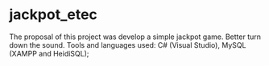 # jackpot_etec
The proposal of this project was develop a simple jackpot game.
Better turn down the sound.
Tools and languages used:
C# (Visual Studio), MySQL (XAMPP and HeidiSQL);

